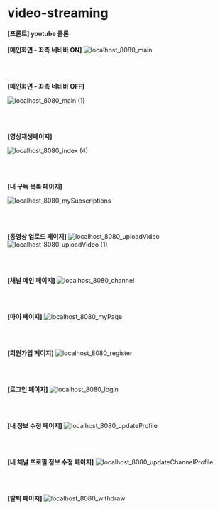 # video-streaming
**[프론트] youtube 클론**
<br>
<br>
**[메인화면 - 좌측 네비바 ON]**
![localhost_8080_main](https://github.com/user-attachments/assets/2c643192-edaf-4b02-a3d8-d328b6019c5d)

<br>
<br>

**[메인화면 - 좌측 네비바 OFF]**

![localhost_8080_main (1)](https://github.com/user-attachments/assets/265300c8-6c71-4517-901a-163782087ff5)

<br>
<br>

**[영상재생페이지]**

![localhost_8080_index (4)](https://github.com/user-attachments/assets/ce8da631-1a8a-4b89-b1bc-5f839e77e79f)

<br>
<br>

**[내 구독 목록 페이지]**

![localhost_8080_mySubscriptions](https://github.com/user-attachments/assets/de87d731-09b1-44b7-9b66-ba9114871cc4)


<br>
<br>

**[동영상 업로드 페이지]**
![localhost_8080_uploadVideo](https://github.com/user-attachments/assets/4001aca9-a1f0-4f77-8e3a-6dfd800fdffc)
![localhost_8080_uploadVideo (1)](https://github.com/user-attachments/assets/9a574e02-1ac7-4d9f-849b-5efea074c460)

<br>
<br>

**[채널 메인 페이지]**
![localhost_8080_channel](https://github.com/user-attachments/assets/4053a8dd-b227-4677-b081-c354cb4cf027)

<br>
<br>

**[마이 페이지]**
![localhost_8080_myPage](https://github.com/user-attachments/assets/ccca68c7-85c4-4fca-a68f-99b22bb26961)

<br>
<br>

**[회원가입 페이지]**
![localhost_8080_register](https://github.com/user-attachments/assets/839d7f74-3a2a-46d5-9dba-bde5eb37c335)


<br>
<br>

**[로그인 페이지]**
![localhost_8080_login](https://github.com/user-attachments/assets/520590e4-215d-4887-b153-6ef88a26e22b)

<br>
<br>

**[내 정보 수정 페이지]**
![localhost_8080_updateProfile](https://github.com/user-attachments/assets/720c7bde-da2d-4299-984d-36b7cbb21c85)

<br>
<br>

**[내 채널 프로필 정보 수정 페이지]**
![localhost_8080_updateChannelProfile](https://github.com/user-attachments/assets/b622bb79-c655-4b76-a947-55c8901c5ba0)

<br>
<br>

**[탈퇴 페이지]**
![localhost_8080_withdraw](https://github.com/user-attachments/assets/1e5dc58d-bc2c-4dd1-9c63-cf0e3203c1da)






